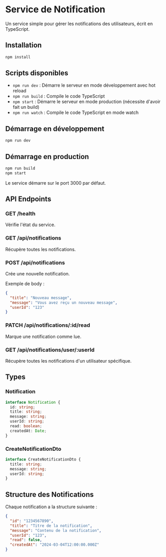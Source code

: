 # Service de Notification

Un service simple pour gérer les notifications des utilisateurs, écrit en TypeScript.

## Installation

```bash
npm install
```

## Scripts disponibles

- `npm run dev` : Démarre le serveur en mode développement avec hot reload
- `npm run build` : Compile le code TypeScript
- `npm start` : Démarre le serveur en mode production (nécessite d'avoir fait un build)
- `npm run watch` : Compile le code TypeScript en mode watch

## Démarrage en développement

```bash
npm run dev
```

## Démarrage en production

```bash
npm run build
npm start
```

Le service démarre sur le port 3000 par défaut.

## API Endpoints

### GET /health

Vérifie l'état du service.

### GET /api/notifications

Récupère toutes les notifications.

### POST /api/notifications

Crée une nouvelle notification.

Exemple de body :

```json
{
  "title": "Nouveau message",
  "message": "Vous avez reçu un nouveau message",
  "userId": "123"
}
```

### PATCH /api/notifications/:id/read

Marque une notification comme lue.

### GET /api/notifications/user/:userId

Récupère toutes les notifications d'un utilisateur spécifique.

## Types

### Notification

```typescript
interface Notification {
  id: string;
  title: string;
  message: string;
  userId: string;
  read: boolean;
  createdAt: Date;
}
```

### CreateNotificationDto

```typescript
interface CreateNotificationDto {
  title: string;
  message: string;
  userId: string;
}
```

## Structure des Notifications

Chaque notification a la structure suivante :

```json
{
  "id": "1234567890",
  "title": "Titre de la notification",
  "message": "Contenu de la notification",
  "userId": "123",
  "read": false,
  "createdAt": "2024-03-04T12:00:00.000Z"
}
```
